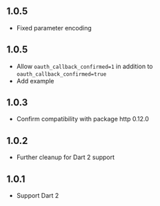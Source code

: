 ## 1.0.5
- Fixed parameter encoding

## 1.0.5
- Allow `oauth_callback_confirmed=1` in addition to `oauth_callback_confirmed=true`
- Add example

## 1.0.3
- Confirm compatibility with package http 0.12.0

## 1.0.2
- Further cleanup for Dart 2 support

## 1.0.1
- Support Dart 2
